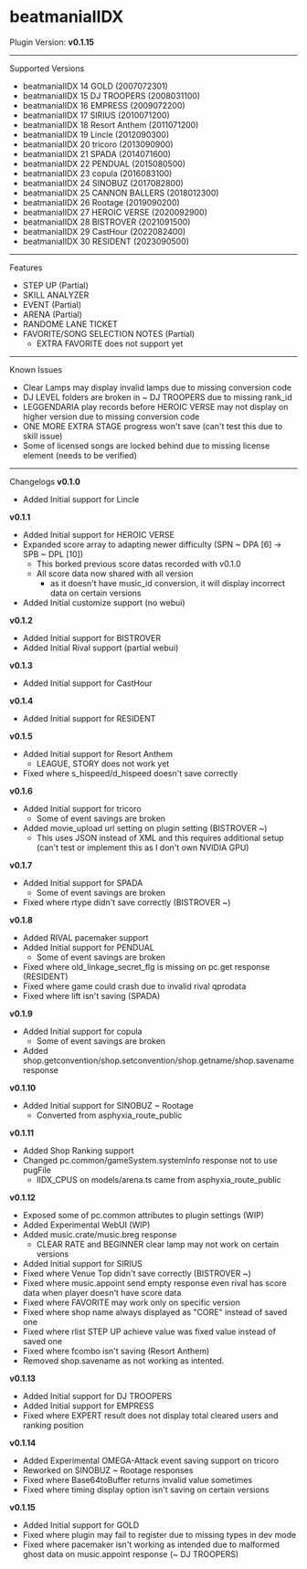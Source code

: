 # beatmaniaIIDX

Plugin Version: **v0.1.15**

---

Supported Versions
  - beatmaniaIIDX 14 GOLD (2007072301)
  - beatmaniaIIDX 15 DJ TROOPERS (2008031100)
  - beatmaniaIIDX 16 EMPRESS (2009072200)
  - beatmaniaIIDX 17 SIRIUS (2010071200)
  - beatmaniaIIDX 18 Resort Anthem (2011071200)
  - beatmaniaIIDX 19 Lincle (2012090300)
  - beatmaniaIIDX 20 tricoro (2013090900)
  - beatmaniaIIDX 21 SPADA (2014071600)
  - beatmaniaIIDX 22 PENDUAL (2015080500)
  - beatmaniaIIDX 23 copula (2016083100)
  - beatmaniaIIDX 24 SINOBUZ (2017082800)
  - beatmaniaIIDX 25 CANNON BALLERS (2018012300)
  - beatmaniaIIDX 26 Rootage (2019090200)
  - beatmaniaIIDX 27 HEROIC VERSE (2020092900)
  - beatmaniaIIDX 28 BISTROVER (2021091500)
  - beatmaniaIIDX 29 CastHour (2022082400)
  - beatmaniaIIDX 30 RESIDENT (2023090500)

---

Features
  - STEP UP (Partial)
  - SKILL ANALYZER
  - EVENT (Partial)
  - ARENA (Partial)
  - RANDOME LANE TICKET
  - FAVORITE/SONG SELECTION NOTES (Partial)
    - EXTRA FAVORITE does not support yet

---

Known Issues
  - Clear Lamps may display invalid lamps due to missing conversion code
  - DJ LEVEL folders are broken in ~ DJ TROOPERS due to missing rank\_id
  - LEGGENDARIA play records before HEROIC VERSE may not display on higher version due to missing conversion code
  - ONE MORE EXTRA STAGE progress won't save (can't test this due to skill issue)
  - Some of licensed songs are locked behind due to missing license element (needs to be verified)

---

Changelogs
**v0.1.0**
  - Added Initial support for Lincle

**v0.1.1**
  - Added Initial support for HEROIC VERSE
  - Expanded score array to adapting newer difficulty (SPN ~ DPA [6] -> SPB ~ DPL [10])
    - This borked previous score datas recorded with v0.1.0
    - All score data now shared with all version
      - as it doesn't have music\_id conversion, it will display incorrect data on certain versions
  - Added Initial customize support (no webui)

**v0.1.2**
  - Added Initial support for BISTROVER
  - Added Initial Rival support (partial webui)

**v0.1.3**
  - Added Initial support for CastHour

**v0.1.4**
  - Added Initial support for RESIDENT

**v0.1.5**
  - Added Initial support for Resort Anthem
    -  LEAGUE, STORY does not work yet
  - Fixed where s\_hispeed/d\_hispeed doesn't save correctly
 
**v0.1.6**
  - Added Initial support for tricoro
    - Some of event savings are broken
  - Added movie\_upload url setting on plugin setting (BISTROVER ~)
    - This uses JSON instead of XML and this requires additional setup (can't test or implement this as I don't own NVIDIA GPU)

**v0.1.7**
  - Added Initial support for SPADA
    - Some of event savings are broken
  - Fixed where rtype didn't save correctly (BISTROVER ~)

**v0.1.8**
  - Added RIVAL pacemaker support
  - Added Initial support for PENDUAL
    - Some of event savings are broken
  - Fixed where old\_linkage\_secret\_flg is missing on pc.get response (RESIDENT)
  - Fixed where game could crash due to invalid rival qprodata
  - Fixed where lift isn't saving (SPADA)

**v0.1.9**
  - Added Initial support for copula
    - Some of event savings are broken
  - Added shop.getconvention/shop.setconvention/shop.getname/shop.savename response

**v0.1.10**
  - Added Initial support for SINOBUZ ~ Rootage
    - Converted from asphyxia\_route\_public

**v0.1.11**
  - Added Shop Ranking support
  - Changed pc.common/gameSystem.systemInfo response not to use pugFile
    - IIDX\_CPUS on models/arena.ts came from asphyxia\_route\_public

**v0.1.12**
  - Exposed some of pc.common attributes to plugin settings (WIP)
  - Added Experimental WebUI (WIP)
  - Added music.crate/music.breg response
    - CLEAR RATE and BEGINNER clear lamp may not work on certain versions
  - Added Initial support for SIRIUS
  - Fixed where Venue Top didn't save correctly (BISTROVER ~)
  - Fixed where music.appoint send empty response even rival has score data when player doesn't have score data
  - Fixed where FAVORITE may work only on specific version
  - Fixed where shop name always displayed as "CORE" instead of saved one
  - Fixed where rlist STEP UP achieve value was fixed value instead of saved one
  - Fixed where fcombo isn't saving (Resort Anthem)
  - Removed shop.savename as not working as intented.

**v0.1.13**
  - Added Initial support for DJ TROOPERS
  - Added Initial support for EMPRESS
  - Fixed where EXPERT result does not display total cleared users and ranking position

**v0.1.14**
  - Added Experimental OMEGA-Attack event saving support on tricoro
  - Reworked on SINOBUZ ~ Rootage responses
  - Fixed where Base64toBuffer returns invalid value sometimes
  - Fixed where timing display option isn't saving on certain versions

**v0.1.15**
  - Added Initial support for GOLD
  - Fixed where plugin may fail to register due to missing types in dev mode
  - Fixed where pacemaker isn't working as intended due to malformed ghost data on music.appoint response (~ DJ TROOPERS)
